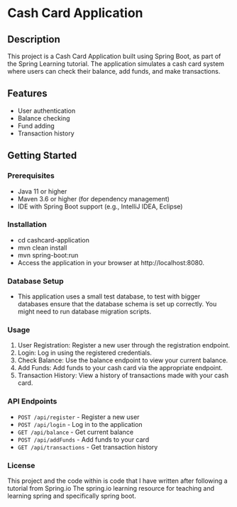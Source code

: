 # Cash Card Application

## Description

This project is a Cash Card Application built using Spring Boot, as part of the Spring Learning tutorial. 
The application simulates a cash card system where users can check their balance, add funds, and make transactions.

## Features

- User authentication
- Balance checking
- Fund adding
- Transaction history

## Getting Started

### Prerequisites

- Java 11 or higher
- Maven 3.6 or higher (for dependency management)
- IDE with Spring Boot support (e.g., IntelliJ IDEA, Eclipse)

### Installation
- cd cashcard-application
- mvn clean install
- mvn spring-boot:run
- Access the application in your browser at http://localhost:8080.

### Database Setup
- This application uses a small test database, to test with bigger databases ensure that the
  database schema is set up correctly. You might need to run database migration scripts.

### Usage
 1. User Registration: Register a new user through the registration endpoint.
 2. Login: Log in using the registered credentials.
 3. Check Balance: Use the balance endpoint to view your current balance.
 4. Add Funds: Add funds to your cash card via the appropriate endpoint.
 5. Transaction History: View a history of transactions made with your cash card.

### API Endpoints
 - `POST /api/register` - Register a new user
 - `POST /api/login` - Log in to the application
 - `GET /api/balance` - Get current balance
 - `POST /api/addFunds` - Add funds to your card
 - `GET /api/transactions` - Get transaction history

### License
This project and the code within is code that I have written after following a tutorial from Spring.io
The spring.io learning resource for teaching and learning spring and specifically spring boot.
